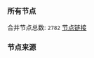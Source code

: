### 所有节点
合并节点总数: `2782`
[节点链接](https://raw.githubusercontent.com/rzhy1/11/master/sub/sub_merge_base64.txt)

### 节点来源